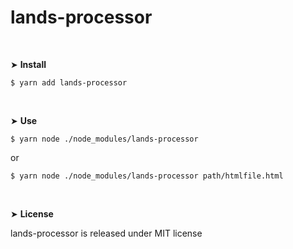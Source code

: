 # lands-processor

<br>

&#10148; **Install**
```console
$ yarn add lands-processor
```

<br>

&#10148; **Use**
```console
$ yarn node ./node_modules/lands-processor
```
or
```console
$ yarn node ./node_modules/lands-processor path/htmlfile.html
```

<br>

&#10148; **License**

lands-processor is released under MIT license
